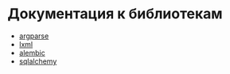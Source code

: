 Документация к библиотекам
==========================

- [argparse](libs-docs/argparse-tutorial.md)
- [lxml](libs-docs/lxml-tutorial.md)
- [alembic](libs-docs/alembic-tutorial.md)
- [sqlalchemy](libs-docs/sqlalchemy-tutorial.md)
